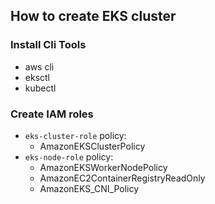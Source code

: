 ## How to create EKS cluster

### Install Cli Tools
* aws cli
* eksctl
* kubectl

### Create IAM roles
* `eks-cluster-role`
policy:
  * AmazonEKSClusterPolicy
* `eks-node-role`
policy:
  * AmazonEKSWorkerNodePolicy
  * AmazonEC2ContainerRegistryReadOnly
  * AmazonEKS_CNI_Policy
